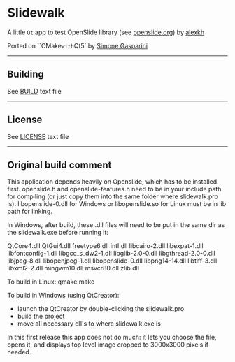 Slidewalk
=========

A little `Qt` app to test OpenSlide library (see [openslide.org](openslide.org)) by [alexkh](https://github.com/alexkh)

Ported on ``CMake` with `Qt5` by [Simone Gasparini](https://github.com/simogasp)

--------
Building
--------

See [BUILD](BUILD.md) text file

-------
License
-------

See [LICENSE](LICENSE) text file


-------
Original build comment
-------

This application depends heavily on Openslide, which has to be installed first.
openslide.h and openslide-features.h need to be in your include path for
compiling (or just copy them into the same folder where slidewalk.pro is).
libopenslide-0.dll for Windows or libopenslide.so for Linux
must be in lib path for linking.

In Windows, after build, these .dll files will need to be put in the same
dir as the slidewalk.exe before running it:

QtCore4.dll
QtGui4.dll
freetype6.dll
intl.dll
libcairo-2.dll
libexpat-1.dll
libfontconfig-1.dll
libgcc_s_dw2-1.dll
libglib-2.0-0.dll
libgthread-2.0-0.dll
libjpeg-8.dll
libopenjpeg-1.dll
libopenslide-0.dll
libpng14-14.dll
libtiff-3.dll
libxml2-2.dll
mingwm10.dll
msvcr80.dll
zlib.dll

To build in Linux:
qmake
make

To build in Windows (using QtCreator):
- launch the QtCreator by double-clicking the slidewalk.pro
- build the project
- move all necessary dll's to where slidewalk.exe is

In this first release this app does not do much: it lets you choose the file,
opens it, and displays top level image cropped to 3000x3000 pixels if needed.

